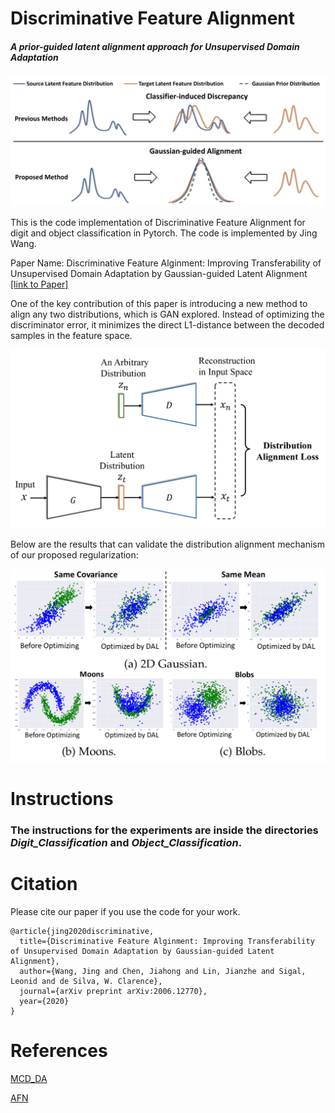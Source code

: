 # Discriminative Feature Alignment
##### A prior-guided latent alignment approach for Unsupervised Domain Adaptation

![Idea](overallidea.png)

This is the code implementation of Discriminative Feature Alignment for digit and object classification in Pytorch. The code is implemented by Jing Wang.

Paper Name: Discriminative Feature Alginment: Improving Transferability of Unsupervised Domain Adaptation by Gaussian-guided Latent Alignment [[link to Paper]](https://arxiv.org/abs/2006.12770)

One of the key contribution of this paper is introducing a new method to align any two distributions, which is GAN explored. Instead of optimizing the discriminator error, it minimizes the direct L1-distance between the decoded samples in the feature space.

![alignment](alignment.png)

Below are the results that can validate the distribution alignment mechanism of our proposed regularization:

![experiment](experimentForAlignment.png)

# Instructions

### The instructions for the experiments are inside the directories ***Digit_Classification*** and ***Object_Classification***. 


# Citation

Please cite our paper if you use the code for your work.
```
@article{jing2020discriminative,
  title={Discriminative Feature Alginment: Improving Transferability of Unsupervised Domain Adaptation by Gaussian-guided Latent Alignment},
  author={Wang, Jing and Chen, Jiahong and Lin, Jianzhe and Sigal, Leonid and de Silva, W. Clarence},
  journal={arXiv preprint arXiv:2006.12770},
  year={2020}
}
```

# References

[MCD_DA](https://github.com/mil-tokyo/MCD_DA)

[AFN](https://github.com/jihanyang/AFN)
